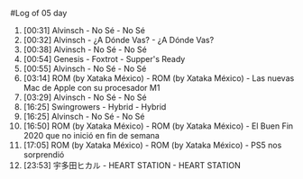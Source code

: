 #Log of 05 day

1. [00:31] Alvinsch - No Sé - No Sé
1. [00:32] Alvinsch - ¿A Dónde Vas? - ¿A Dónde Vas?
1. [00:38] Alvinsch - No Sé - No Sé
1. [00:54] Genesis - Foxtrot - Supper's Ready
1. [00:55] Alvinsch - No Sé - No Sé
1. [03:14] ROM (by Xataka México) - ROM (by Xataka México) - Las nuevas Mac de Apple con su procesador M1
1. [03:29] Alvinsch - No Sé - No Sé
1. [16:25] Swingrowers - Hybrid - Hybrid
1. [16:25] Alvinsch - No Sé - No Sé
1. [16:50] ROM (by Xataka México) - ROM (by Xataka México) - El Buen Fin 2020 que no inició en fin de semana
1. [17:05] ROM (by Xataka México) - ROM (by Xataka México) - PS5 nos sorprendió
1. [23:53] 宇多田ヒカル - HEART STATION - HEART STATION
